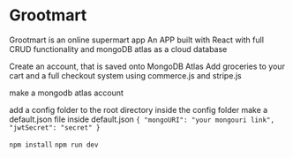 # Grootmart
Grootmart is an online supermart app
An APP built with React with full CRUD functionality and mongoDB atlas as a cloud database

Create an account, that is saved onto MongoDB Atlas
Add groceries to your cart and a full checkout system using commerce.js and stripe.js

make a mongodb atlas account

add a config folder to the root directory
inside the config folder make a default.json file
inside default.json
`{
    "mongoURI": "your mongouri link",
    "jwtSecret": "secret"
  }`

``npm install``
``npm run dev``
